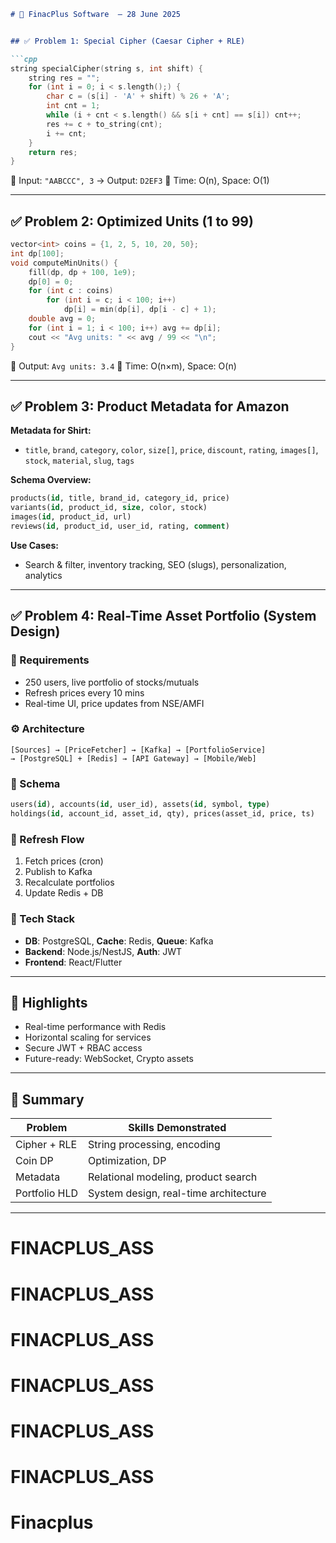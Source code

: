 

````markdown
# 💼 FinacPlus Software  – 28 June 2025


## ✅ Problem 1: Special Cipher (Caesar Cipher + RLE)

```cpp
string specialCipher(string s, int shift) {
    string res = "";
    for (int i = 0; i < s.length();) {
        char c = (s[i] - 'A' + shift) % 26 + 'A';
        int cnt = 1;
        while (i + cnt < s.length() && s[i + cnt] == s[i]) cnt++;
        res += c + to_string(cnt);
        i += cnt;
    }
    return res;
}
````

🔹 Input: `"AABCCC", 3` → Output: `D2EF3`
🔹 Time: O(n), Space: O(1)

---

## ✅ Problem 2: Optimized Units (1 to 99)

```cpp
vector<int> coins = {1, 2, 5, 10, 20, 50};
int dp[100];
void computeMinUnits() {
    fill(dp, dp + 100, 1e9);
    dp[0] = 0;
    for (int c : coins)
        for (int i = c; i < 100; i++)
            dp[i] = min(dp[i], dp[i - c] + 1);
    double avg = 0;
    for (int i = 1; i < 100; i++) avg += dp[i];
    cout << "Avg units: " << avg / 99 << "\n";
}
```

🔹 Output: `Avg units: 3.4`
🔹 Time: O(n×m), Space: O(n)

---

## ✅ Problem 3: Product Metadata for Amazon

**Metadata for Shirt:**

* `title`, `brand`, `category`, `color`, `size[]`, `price`, `discount`, `rating`, `images[]`, `stock`, `material`, `slug`, `tags`

**Schema Overview:**

```sql
products(id, title, brand_id, category_id, price)
variants(id, product_id, size, color, stock)
images(id, product_id, url)
reviews(id, product_id, user_id, rating, comment)
```

**Use Cases:**

* Search & filter, inventory tracking, SEO (slugs), personalization, analytics

---

## ✅ Problem 4: Real-Time Asset Portfolio (System Design)

### 🧠 Requirements

* 250 users, live portfolio of stocks/mutuals
* Refresh prices every 10 mins
* Real-time UI, price updates from NSE/AMFI

### ⚙️ Architecture

```plaintext
[Sources] → [PriceFetcher] → [Kafka] → [PortfolioService]
→ [PostgreSQL] + [Redis] → [API Gateway] → [Mobile/Web]
```

### 🧾 Schema

```sql
users(id), accounts(id, user_id), assets(id, symbol, type)
holdings(id, account_id, asset_id, qty), prices(asset_id, price, ts)
```

### 🔄 Refresh Flow

1. Fetch prices (cron)
2. Publish to Kafka
3. Recalculate portfolios
4. Update Redis + DB

### 🚀 Tech Stack

* **DB**: PostgreSQL, **Cache**: Redis, **Queue**: Kafka
* **Backend**: Node.js/NestJS, **Auth**: JWT
* **Frontend**: React/Flutter

---

## 🔐 Highlights

* Real-time performance with Redis
* Horizontal scaling for services
* Secure JWT + RBAC access
* Future-ready: WebSocket, Crypto assets

---

## 📌 Summary

| Problem       | Skills Demonstrated                   |
| ------------- | ------------------------------------- |
| Cipher + RLE  | String processing, encoding           |
| Coin DP       | Optimization, DP                      |
| Metadata      | Relational modeling, product search   |
| Portfolio HLD | System design, real-time architecture |

---

# FINACPLUS_ASS
# FINACPLUS_ASS
# FINACPLUS_ASS
# FINACPLUS_ASS
# FINACPLUS_ASS
# FINACPLUS_ASS
# Finacplus
